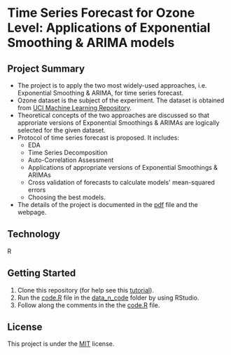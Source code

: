 # Time Series Forecast for Ozone Level: Applications of Exponential Smoothing & ARIMA models

## Project Summary
* The project is to apply the two most widely-used approaches, i.e. Exponential Smoothing & ARIMA, for time series forecast.
* Ozone dataset is the subject of the experiment. The dataset is obtained from [UCI Machine Learning Repository](http://archive.ics.uci.edu/ml/datasets/Ozone+Level+Detection).
* Theoretical concepts of the two approaches are discussed so that approriate versions of Exponential Smoothings & ARIMAs are logically selected for the given dataset. 
* Protocol of time series forecast is proposed. It includes:
  * EDA 
  * Time Series Decomposition 
  * Auto-Correlation Assessment 
  * Applications of appropriate versions of Exponential Smoothings & ARIMAs
  * Cross validation of forecasts to calculate models' mean-squared errors
  * Choosing the best models.
* The details of the project is documented in the [pdf](https://github.com/dukele35/time_series1/blob/master/report_timeseries1.pdf) file and the webpage.

## Technology
R

## Getting Started
1. Clone this repository (for help see this [tutorial](https://help.github.com/articles/cloning-a-repository/)).
2. Run the [code.R](https://github.com/dukele35/time_series1/blob/master/data_n_code/code.R) file in the [data_n_code](https://github.com/dukele35/time_series1/tree/master/data_n_code) folder by using RStudio. 
3. Follow along the comments in the the [code.R](https://github.com/dukele35/time_series1/blob/master/data_n_code/code.R) file.

## License
This project is under the [MIT](https://github.com/dukele35/time_series1/blob/master/LICENSE) license. 
